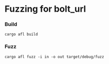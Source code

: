 # Fuzzing for bolt_url

### Build
`cargo afl build`

### Fuzz
`cargo afl fuzz -i in -o out target/debug/fuzz`

